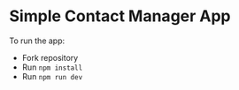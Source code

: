 # Simple Contact Manager App

To run the app:

- Fork repository
- Run `npm install`
- Run `npm run dev`
